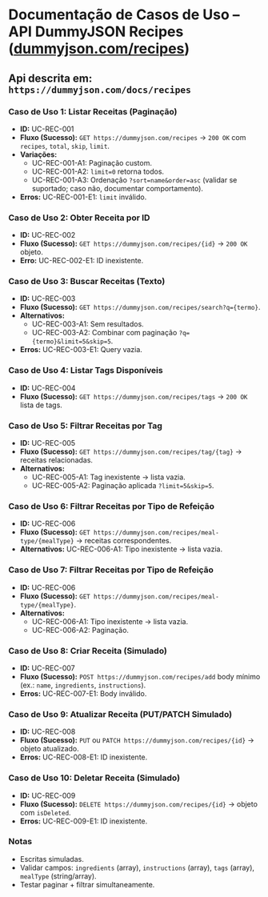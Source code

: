 # **Documentação de Casos de Uso – API DummyJSON Recipes ([dummyjson.com/recipes](https://dummyjson.com/recipes))**
Api descrita em: `https://dummyjson.com/docs/recipes`
---

### **Caso de Uso 1: Listar Receitas (Paginação)**
* **ID:** UC-REC-001
* **Fluxo (Sucesso):** `GET https://dummyjson.com/recipes` → `200 OK` com `recipes`, `total`, `skip`, `limit`.
* **Variações:**
	* UC-REC-001-A1: Paginação custom.
	* UC-REC-001-A2: `limit=0` retorna todos.
	* UC-REC-001-A3: Ordenação `?sort=name&order=asc` (validar se suportado; caso não, documentar comportamento).
* **Erros:** UC-REC-001-E1: `limit` inválido.

### **Caso de Uso 2: Obter Receita por ID**
* **ID:** UC-REC-002
* **Fluxo (Sucesso):** `GET https://dummyjson.com/recipes/{id}` → `200 OK` objeto.
* **Erro:** UC-REC-002-E1: ID inexistente.

### **Caso de Uso 3: Buscar Receitas (Texto)**
* **ID:** UC-REC-003
* **Fluxo (Sucesso):** `GET https://dummyjson.com/recipes/search?q={termo}`.
* **Alternativos:**
	* UC-REC-003-A1: Sem resultados.
	* UC-REC-003-A2: Combinar com paginação `?q={termo}&limit=5&skip=5`.
* **Erros:** UC-REC-003-E1: Query vazia.

### **Caso de Uso 4: Listar Tags Disponíveis**
* **ID:** UC-REC-004
* **Fluxo (Sucesso):** `GET https://dummyjson.com/recipes/tags` → `200 OK` lista de tags.

### **Caso de Uso 5: Filtrar Receitas por Tag**
* **ID:** UC-REC-005
* **Fluxo (Sucesso):** `GET https://dummyjson.com/recipes/tag/{tag}` → receitas relacionadas.
* **Alternativos:**
	* UC-REC-005-A1: Tag inexistente → lista vazia.
	* UC-REC-005-A2: Paginação aplicada `?limit=5&skip=5`.

### **Caso de Uso 6: Filtrar Receitas por Tipo de Refeição**
* **ID:** UC-REC-006
* **Fluxo (Sucesso):** `GET https://dummyjson.com/recipes/meal-type/{mealType}` → receitas correspondentes.
* **Alternativos:** UC-REC-006-A1: Tipo inexistente → lista vazia.

### **Caso de Uso 7: Filtrar Receitas por Tipo de Refeição**
* **ID:** UC-REC-006
* **Fluxo (Sucesso):** `GET https://dummyjson.com/recipes/meal-type/{mealType}`.
* **Alternativos:**
	* UC-REC-006-A1: Tipo inexistente → lista vazia.
	* UC-REC-006-A2: Paginação.

### **Caso de Uso 8: Criar Receita (Simulado)**
* **ID:** UC-REC-007
* **Fluxo (Sucesso):** `POST https://dummyjson.com/recipes/add` body mínimo (ex.: `name`, `ingredients`, `instructions`).
* **Erros:** UC-REC-007-E1: Body inválido.

### **Caso de Uso 9: Atualizar Receita (PUT/PATCH Simulado)**
* **ID:** UC-REC-008
* **Fluxo (Sucesso):** `PUT` ou `PATCH https://dummyjson.com/recipes/{id}` → objeto atualizado.
* **Erros:** UC-REC-008-E1: ID inexistente.

### **Caso de Uso 10: Deletar Receita (Simulado)**
* **ID:** UC-REC-009
* **Fluxo (Sucesso):** `DELETE https://dummyjson.com/recipes/{id}` → objeto com `isDeleted`.
* **Erros:** UC-REC-009-E1: ID inexistente.

### **Notas**
* Escritas simuladas.
* Validar campos: `ingredients` (array), `instructions` (array), `tags` (array), `mealType` (string/array).
* Testar paginar + filtrar simultaneamente.
